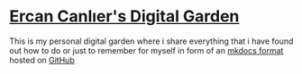 # [Ercan Canlıer's Digital Garden](https://ercancanlier.github.io/digital-garden/)

This is my personal digital garden where i share everything that
i have found out how to do or just to remember for myself
in form of an [mkdocs format](https://www.mkdocs.org) 
hosted on [GitHub](https://ercancanlier.github.io/digital-garden/)




